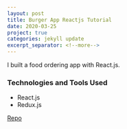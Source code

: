 ```yaml
---
layout: post
title: Burger App Reactjs Tutorial
date: 2020-03-25
project: true
categories: jekyll update
excerpt_separator: <!--more-->
---
```


I built a food ordering app with React.js.

### Technologies and Tools Used
- React.js
- Redux.js

[Repo](https://github.com/kinming92/burger-app-tutorial)


